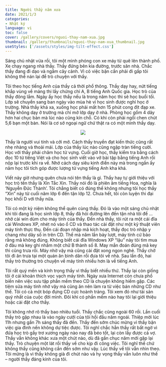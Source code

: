 ```yaml
---
title: Người thầy năm xưa
date: 2021/1/3
categories:
- Nhật ký
language: vi
toc: false
cover: /gallery/covers/nguoi-thay-nam-xua.jpg
thumbnail: /gallery/thumbnails/nguoi-thay-nam-xua_thumbnail.jpg
useStyles: ['/assets/styles/img-tilt-effect.css']
---
```

Sáng chủ nhật vừa rồi, tôi một mình phóng con xe máy từ quê lên thành phố. Xe chạy ngang nhà thầy. Thầy đứng bên kia đường, trước sân nhà. Chắc thầy đang đi dạo và ngắm cây cảnh. Vì có việc bận cần phải đi gấp tôi không thể nán lại để trò chuyện với thầy.

<!-- more -->

Tôi theo học tiếng Anh của thầy cả thời phổ thông. Thầy dạy hay, nứt tiếng khắp vùng về mảng thi lấy chứng chỉ A, B tiếng Anh Quốc gia. Học trò của thầy đông lắm. Ngày ấy học thầy nếu là trong năm học thì sẽ học buổi tối. Lớp sẽ chuyển sang ban ngày vào mùa hè vì học sinh được nghỉ học ở trường. Nhà thầy khá xa, xuống học phải mất hơn 15 phút cong đít đạp xe. Thầy không dạy ở trường mà chỉ mở lớp dạy ở nhà. Phòng học gồm 4 dãy hơn hai chục bàn mà lúc nào cũng kín chỗ. Có khi còn phải ngồi chen chút 5,6 bạn một bàn. Nói là cơ sở ngoại ngữ chứ thật ra có một mình thầy dạy.

<div style="text-align:center">
    <a class="gallery-item" href="https://thiennguyenpro.files.wordpress.com/2021/01/img_8120.jpg"><img class="frame tilt-right" src="https://thiennguyenpro.files.wordpress.com/2021/01/img_8120.jpg?h=300"></a>
</div>

Thầy là người vui tính và cởi mở. Cách thầy truyền đạt kiến thức cũng rất nhẹ nhàng và thoải mái. Lớp của thầy lúc nào cũng ngập tràn tiếng cười. Học với thầy phải chăm học từ vựng. Cuối giờ học, thầy kiểm tra bằng cách đọc 10 từ tiếng Việt và cho học sinh viết vào vở bài tập bằng tiếng Anh rồi nộp lại trước khi ra về. Nhờ cách dạy siêu kinh điển này mà trong ngần ấy năm học tôi tích góp được lượng từ vựng tiếng Anh kha khá.

Viết nảy giờ nhưng quên chưa nói tên thầy là gì. Thầy hay tự giới thiệu với học trò tên thầy là Xỉn Tắc Xìn. Thầy nói đó là phiên âm tiếng Hoa, nghĩa là ‘Nguyễn Đức Thành’. Tôi chẳng biết có đúng thế không nhưng tôi học thầy “Xìn” này từ cuối năm lớp 6 đến tận lớp 12. Chưa hết, tôi còn luyện thi đại học khối D với thầy nữa.

Tôi có một kỷ niệm không thể quên cùng thầy. Đó là vào một sáng chủ nhật khi tôi đang là học sinh lớp 8, thầy đã hỏi đường lên đến tận nhà tôi để … nhờ cài win dùm cho máy tính của thầy. Đến nhà thầy, tôi rút ra một cái đĩa cài Windows XP, nhét nó vào ổ CD và thao tác cài đặt như một kỹ thuật viên máy tính thực thụ. Đến cái đoạn nhập mã kích hoạt, thầy đọc trò nhập y chang như dãy số in trên CD. Thế mà năm lần bảy lượt, máy tính cứ bảo rằng mã không đúng. Không biết cái đĩa Windows XP “lậu” này tôi tìm mua ở đâu mà key ghi nhầm một chữ B thành số 8. May mắn đoán đúng mã key thì cũng trưa rồi. Máy nhờ vậy mà cũng cài đặt xong ngon nghẻ. Thầy chở tôi đi ăn trưa tại một quán ăn bình dân rồi đưa tôi về nhà. Sau lần đó, hai thầy trò thường trò chuyện về máy tính nhiều hơn là về tiếng Anh.

Tôi rất quý mến và kính trọng thầy vì thầy biết nhiều thứ. Thầy lại còn giống tôi ở cái khoản thích vọc vạch máy tính. Ngày xưa Internet còn chưa phổ biến nên việc sưu tập phần mềm theo CD là chuyện không hiếm gặp. Các tiệm sửa máy tính nhờ vậy mà cũng ăn nên làm ra từ việc bán những CD như thế. Tôi có cả một bóp đựng CD cực hoành tráng. Tôi xem đó như tài sản quý nhất của cuộc đời mình. Đôi khi có phần mềm nào hay tôi lại giới thiệu hoặc cài đặt cho thầy.

Tôi không nhớ rõ thầy bao nhiêu tuổi. Thầy chắc cũng ngoài 60 rồi. Lần cuối thầy trò gặp nhau là vào ngày cưới của tôi hồi đầu năm ngoái. Thiệp mời lúc 11h nhưng gần 7h sáng thầy đã đến. Thầy đến sớm chúc mừng vì thầy bận việc gia đình nến không dự tiệc được. Tôi nghĩ chắc hẳn thầy rất bất ngờ vì đứa học trò gầy trơ xương ngày nào nay đã béo tốt, lại còn lấy được cả vợ. Thầy vẫn không khác xưa một chút nào, dù đã gần chục năm mới gặp lại thầy. Trò chuyện một lát rồi thầy về cho kịp đi công việc. Tôi nghĩ thế chứ không thầy cũng không cần đến sớm như vậy. Lúc thầy về tôi vẫn nhìn theo. Tôi mừng là vì thầy không già đi chút nào và hy vọng thầy vẫn luôn như thế – người thầy đáng kính của tôi.



